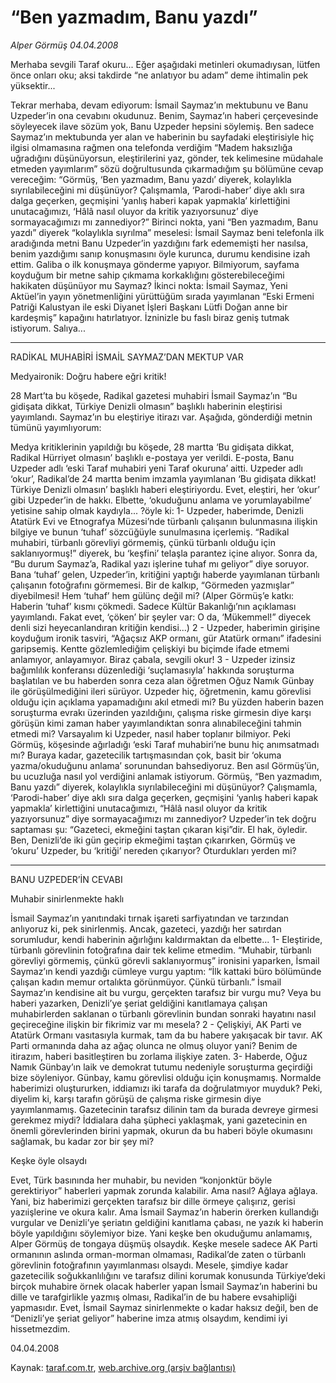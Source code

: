 # “Ben yazmadım, Banu yazdı”

*Alper Görmüş 04.04.2008*

<div class="yazi">Merhaba sevgili Taraf okuru... Eğer aşağıdaki metinleri okumadıysan, lütfen önce onları oku; aksi takdirde “ne anlatıyor bu adam” deme ihtimalin pek yüksektir...

Tekrar merhaba, devam ediyorum: İsmail Saymaz’ın mektubunu ve Banu Uzpeder’in ona cevabını okudunuz. Benim, Saymaz’ın haberi çerçevesinde söyleyecek ilave sözüm yok, Banu Uzpeder hepsini söylemiş. Ben sadece Saymaz’ın mektubunda yer alan ve haberinin bu sayfadaki eleştirisiyle hiç ilgisi olmamasına rağmen ona telefonda verdiğim “Madem haksızlığa uğradığını düşünüyorsun, eleştirilerini yaz, gönder, tek kelimesine müdahale etmeden yayımlarım” sözü doğrultusunda çıkarmadığım şu bölümüne cevap vereceğim: 
“Görmüş, ‘Ben yazmadım, Banu yazdı’ diyerek, kolaylıkla sıyrılabileceğini mi düşünüyor? Çalışmamla, ‘Parodi-haber’ diye aklı sıra dalga geçerken, geçmişini ‘yanlış haberi kapak yapmakla’ kirlettiğini unutacağımızı, ‘Hâlâ nasıl oluyor da kritik yazıyorsunuz’ diye sormayacağımızı mı zannediyor?”
Birinci nokta, yani “Ben yazmadım, Banu yazdı” diyerek “kolaylıkla sıyrılma” meselesi: İsmail Saymaz beni telefonla ilk aradığında metni Banu Uzpeder’in yazdığını fark edememişti her nasılsa, benim yazdığımı sanıp konuşmasını öyle kurunca, durumu kendisine izah ettim. Galiba o ilk konuşmaya gönderme yapıyor. Bilmiyorum, sayfama koyduğum bir metne sahip çıkmama korkaklığını gösterebileceğimi hakikaten düşünüyor mu Saymaz? 
İkinci nokta: İsmail Saymaz, Yeni Aktüel’in yayın yönetmenliğini yürüttüğüm sırada yayımlanan “Eski Ermeni Patriği Kalustyan ile eski Diyanet İşleri Başkanı Lütfi Doğan anne bir kardeşmiş” kapağını hatırlatıyor.
İzninizle bu faslı biraz geniş tutmak istiyorum. Salıya...

*********

RADİKAL MUHABİRİ İSMAİL SAYMAZ’DAN MEKTUP VAR

Medyaironik: Doğru habere eğri kritik! 

28 Mart’ta bu köşede, Radikal gazetesi muhabiri İsmail Saymaz’ın “Bu gidişata dikkat, Türkiye Denizli olmasın” başlıklı haberinin eleştirisi yayımlandı. Saymaz’ın bu eleştiriye itirazı var. Aşağıda, gönderdiği metnin tümünü yayımlıyorum:

Medya kritiklerinin yapıldığı bu köşede, 28 martta ‘Bu gidişata dikkat, Radikal Hürriyet olmasın’ başlıklı e-postaya yer verildi. E-posta, Banu Uzpeder adlı ‘eski Taraf muhabiri yeni Taraf okuruna’ aitti. Uzpeder adlı ‘okur’, Radikal’de 24 martta benim imzamla yayımlanan ‘Bu gidişata dikkat! Türkiye Denizli olmasın’ başlıklı haberi eleştiriyordu.
Evet, eleştiri, her ‘okur’ gibi Uzpeder’in de hakkı. Elbette, ‘okuduğunu anlama ve yorumlayabilme’ yetisine sahip olmak kaydıyla... ?öyle ki:
1- Uzpeder, haberimde, Denizli Atatürk Evi ve Etnografya Müzesi’nde türbanlı çalışanın bulunmasına ilişkin bilgiye ve bunun ‘tuhaf’ sözcüğüyle sunulmasına içerlemiş. “Radikal muhabiri, türbanlı görevliyi görmemiş, çünkü türbanlı olduğu için saklanıyormuş!” diyerek, bu ‘keşfini’ telaşla parantez içine alıyor. Sonra da, “Bu durum Saymaz’a, Radikal yazı işlerine tuhaf mı geliyor” diye soruyor.
Bana ‘tuhaf’ gelen, Uzpeder’in, kritiğini yaptığı haberde yayımlanan türbanlı çalışanın fotoğrafını görmemesi. Bir de kalkıp, “Görmeden yazmışlar” diyebilmesi! Hem ‘tuhaf’ hem gülünç değil mi?
(Alper Görmüş’e katkı: Haberin ‘tuhaf’ kısmı çökmedi. Sadece Kültür Bakanlığı’nın açıklaması yayımlandı. Fakat evet, ‘çöken’ bir şeyler var: O da, ‘Mükemmel!” diyecek denli sizi heyecanlandıran kritiğin kendisi...)
2 - Uzpeder, haberimin girişine koyduğum ironik tasviri, “Ağaçsız AKP ormanı, gür Atatürk ormanı” ifadesini garipsemiş. Kentte gözlemlediğim çelişkiyi bu biçimde ifade etmemi anlamıyor, anlayamıyor. Biraz çabala, sevgili okur!
3 - Uzpeder izinsiz bağımlılık konferansı düzenlediği ‘suçlamasıyla’ hakkında soruşturma başlatılan ve bu haberden sonra ceza alan öğretmen Oğuz Namık Günbay ile görüşülmediğini ileri sürüyor. Uzpeder hiç, öğretmenin, kamu görevlisi olduğu için açıklama yapamadığını akıl etmedi mi? Bu yüzden haberin bazen soruşturma evrakı üzerinden yazıldığını, çalışma riske girmesin diye karşı görüşün kimi zaman haber yayımlandıktan sonra alınabileceğini tahmin etmedi mi?
Varsayalım ki Uzpeder, nasıl haber toplanır bilmiyor. Peki Görmüş, köşesinde ağırladığı ‘eski Taraf muhabiri’ne bunu hiç anımsatmadı mı?
Buraya kadar, gazetecilik tartışmasından çok, basit bir ‘okuma yazma/okuduğunu anlama’ sorunundan bahsediyoruz. Ben asıl Görmüş’ün, bu ucuzluğa nasıl yol verdiğini anlamak istiyorum.
Görmüş, “Ben yazmadım, Banu yazdı” diyerek, kolaylıkla sıyrılabileceğini mi düşünüyor? Çalışmamla, ‘Parodi-haber’ diye aklı sıra dalga geçerken, geçmişini ‘yanlış haberi kapak yapmakla’ kirlettiğini unutacağımızı, “Hâlâ nasıl oluyor da kritik yazıyorsunuz” diye sormayacağımızı mı zannediyor?
Uzpeder’in tek doğru saptaması şu: “Gazeteci, ekmeğini taştan çıkaran kişi”dir. El hak, öyledir. Ben, Denizli’de iki gün geçirip ekmeğimi taştan çıkarırken, Görmüş ve ‘okuru’ Uzpeder, bu ‘kritiği’ nereden çıkarıyor? Oturdukları yerden mi? 

*********

BANU UZPEDER’İN CEVABI

Muhabir sinirlenmekte haklı

İsmail Saymaz’ın yanıtındaki tırnak işareti sarfiyatından ve tarzından anlıyoruz ki, pek sinirlenmiş. Ancak, gazeteci, yazdığı her satırdan sorumludur, kendi haberinin ağırlığını kaldırmaktan da elbette... 
1- Eleştiride, türbanlı görevlinin fotoğrafına dair tek kelime etmedim. “Muhabir, türbanlı görevliyi görmemiş, çünkü görevli saklanıyormuş” ironisini yaparken, İsmail Saymaz’ın kendi yazdığı cümleye vurgu yaptım: “İlk kattaki büro bölümünde çalışan kadın memur ortalıkta görünmüyor. Çünkü türbanlı.” İsmail Saymaz’ın kendisine ait bu vurgu, gerçekten tarafsız bir vurgu mu? Veya bu haberi yazarken, Denizli’ye şeriat geldiğini kanıtlamaya çalışan muhabirlerden saklanan o türbanlı görevlinin bundan sonraki hayatını nasıl geçireceğine ilişkin bir fikrimiz var mı mesela? 
2 - Çelişkiyi, AK Parti ve Atatürk Ormanı vasıtasıyla kurmak, tam da bu habere yakışacak bir tavır. AK Parti ormanında daha az ağaç olunca ne olmuş oluyor yani? Benim de itirazım, haberi basitleştiren bu zorlama ilişkiye zaten.
3- Haberde, Oğuz Namık Günbay’ın laik ve demokrat tutumu nedeniyle soruşturma geçirdiği bize söyleniyor. Günbay, kamu görevlisi olduğu için konuşmamış. Normalde haberimizi oluştururken, iddiamızı iki tarafa da doğrulatmıyor muyduk? Peki, diyelim ki, karşı tarafın görüşü de çalışma riske girmesin diye yayımlanmamış. Gazetecinin tarafsız dilinin tam da burada devreye girmesi gerekmez miydi? İddialara daha şüpheci yaklaşmak, yani gazetecinin en önemli görevlerinden birini yapmak, okurun da bu haberi böyle okumasını sağlamak, bu kadar zor bir şey mi? 

Keşke öyle olsaydı

Evet, Türk basınında her muhabir, bu neviden “konjonktür böyle gerektiriyor” haberleri yapmak zorunda kalabilir. Ama nasıl? Ağlaya ağlaya. Yani, biz haberimizi gerçekten tarafsız bir dille örmeye çalışırız, gerisi yazıişlerine ve okura kalır. Ama İsmail Saymaz’ın haberin örerken kullandığı vurgular ve Denizli’ye şeriatın geldiğini kanıtlama çabası, ne yazık ki haberin böyle yapıldığını söylemiyor bize. 
Yani keşke ben okuduğumu anlamamış, Alper Görmüş de tongaya düşmüş olsaydık. Keşke mesele sadece AK Parti ormanının aslında orman-morman olmaması, Radikal’de zaten o türbanlı görevlinin fotoğrafının yayımlanması olsaydı. Mesele, şimdiye kadar gazetecilik soğukkanlılığını ve tarafsız dilini korumak konusunda Türkiye’deki birçok muhabire örnek olacak haberler yapan İsmail Saymaz’ın haberini bu dille ve tarafgirlikle yazmış olması, Radikal’in de bu habere evsahipliği yapmasıdır. Evet, İsmail Saymaz sinirlenmekte o kadar haksız değil, ben de “Denizli’ye şeriat geliyor” haberine imza atmış olsaydım, kendimi iyi hissetmezdim.

04.04.2008</div>

Kaynak: [taraf.com.tr](http://www.taraf.com.tr:80/alper-gormus/makale-ben-yazmadim-banu-yazdi.htm), [web.archive.org (arşiv bağlantısı)](http://web.archive.org/web/20101115124306/http://www.taraf.com.tr:80/alper-gormus/makale-ben-yazmadim-banu-yazdi.htm)

